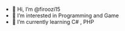 - 👋 Hi, I’m @firoozi15
- 🎁 I’m interested in Programming and Game
- 🎯 I’m currently learning C# , PHP

<!---
firoozi15/firoozi15 is a ✨ special ✨ repository because its `README.md` (this file) appears on your GitHub profile.
You can click the Preview link to take a look at your changes.
--->
